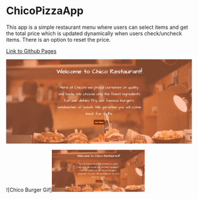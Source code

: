 # ChicoPizzaApp
This app is a simple restaurant menu where users can select items and get the total price which is updated dynamically when users check/uncheck items. There is an option to reset the price.

[Link to Github Pages](https://jo1910.github.io/ChicoPizzaApp/)

![Chico Burger Gif](https://github.com/Jo1910/ChicoPizzaApp/blob/master/AnimationChicoBurgerLast.gif)

![Chico Burger Gif]<img src="https://github.com/Jo1910/ChicoPizzaApp/blob/master/AnimationChicoBurgerLast.gif" width=50%/ height=auto>
